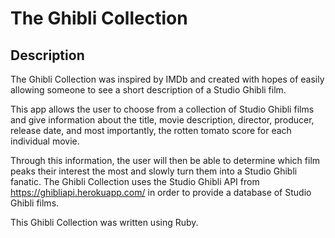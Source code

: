 # The Ghibli Collection

## Description
The Ghibli Collection was inspired by IMDb and created with hopes of easily allowing someone to see a short description of a Studio Ghibli film.

This app allows the user to choose from a collection of Studio Ghibli films and give information about the title, movie description, director, producer, release date, and most importantly, the rotten tomato score for each individual movie.

Through this information, the user will then be able to determine which film peaks their interest the most and slowly turn them into a Studio Ghibli fanatic. The Ghibli Collection uses the Studio Ghibli API from https://ghibliapi.herokuapp.com/ in order to provide a database of Studio Ghibli films.

This Ghibli Collection was written using Ruby.
